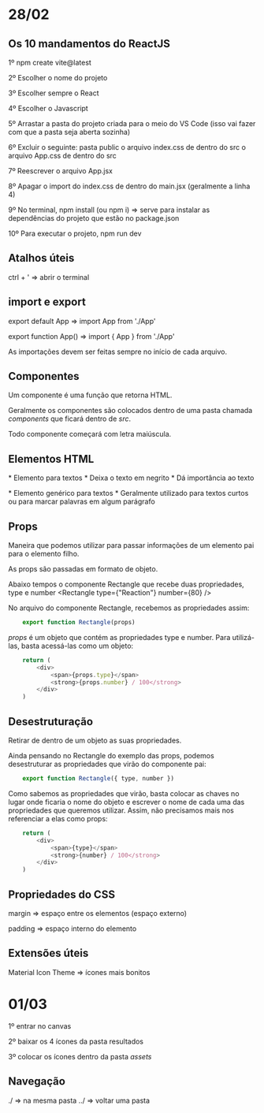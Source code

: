 # 28/02

## Os 10 mandamentos do ReactJS

1º npm create vite@latest

2º Escolher o nome do projeto

3º Escolher sempre o React

4º Escolher o Javascript

5º Arrastar a pasta do projeto criada para o meio do VS Code (isso vai fazer com que a pasta seja aberta sozinha)

6º Excluir o seguinte:
    pasta public
    o arquivo index.css de dentro do src
    o arquivo App.css de dentro do src

7º Reescrever o arquivo App.jsx

8º Apagar o import do index.css de dentro do main.jsx (geralmente a linha 4)

9º No terminal, npm install (ou npm i) => serve para instalar as dependências do projeto que estão no package.json

10º Para executar o projeto, npm run dev

## Atalhos úteis
ctrl + ' => abrir o terminal

## import e export
export default App => import App from './App'

export function App() => import { App } from './App'

As importações devem ser feitas sempre no início de cada arquivo.

## Componentes
Um componente é uma função que retorna HTML.

Geralmente os componentes são colocados dentro de uma pasta chamada *components* que ficará dentro de *src*.

Todo componente começará com letra maiúscula.

## Elementos HTML

<strong></strong>
    * Elemento para textos
    * Deixa o texto em negrito
    * Dá importância ao texto

<span></span>
    * Elemento genérico para textos
    * Geralmente utilizado para textos curtos ou para marcar palavras em algum parágrafo

## Props
Maneira que podemos utilizar para passar informações de um elemento pai para o elemento filho.

As props são passadas em formato de objeto.

Abaixo tempos o componente Rectangle que recebe duas propriedades, type e number
    <Rectangle type={"Reaction"} number={80} />

No arquivo do componente Rectangle, recebemos as propriedades assim:
```js
    export function Rectangle(props) 
```

*props* é um objeto que contém as propriedades type e number. Para utilizá-las, basta acessá-las como um objeto:
```js
    return (
        <div>
            <span>{props.type}</span>
            <strong>{props.number} / 100</strong>
        </div>
    )
```

## Desestruturação
Retirar de dentro de um objeto as suas propriedades.

Ainda pensando no Rectangle do exemplo das props, podemos desestruturar as propriedades que virão do componente pai:
```js
    export function Rectangle({ type, number }) 
```

Como sabemos as propriedades que virão, basta colocar as chaves no lugar onde ficaria o nome do objeto e escrever o nome de cada uma das propriedades que queremos utilizar.
Assim, não precisamos mais nos referenciar a elas como props:
```js
    return (
        <div>
            <span>{type}</span>
            <strong>{number} / 100</strong>
        </div>
    )
```

## Propriedades do CSS
margin => espaço entre os elementos (espaço externo)

padding => espaço interno do elemento

## Extensões úteis
Material Icon Theme => ícones mais bonitos


# 01/03

1º entrar no canvas

2º baixar os 4 ícones da pasta resultados

3º colocar os ícones dentro da pasta *assets*

## Navegação
./ => na mesma pasta
../ => voltar uma pasta